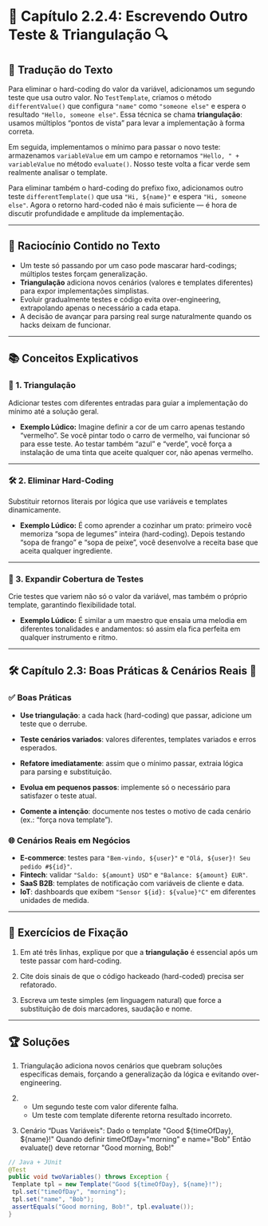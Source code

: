 # 📒 Capítulo 2.2.4: Escrevendo Outro Teste & Triangulação 🔍

## 📝 Tradução do Texto

Para eliminar o hard-coding do valor da variável, adicionamos um segundo teste que usa outro valor. No `TestTemplate`, criamos o método `differentValue()` que configura `"name"` como `"someone else"` e espera o resultado `"Hello, someone else"`. Essa técnica se chama **triangulação**: usamos múltiplos “pontos de vista” para levar a implementação à forma correta.  

Em seguida, implementamos o mínimo para passar o novo teste: armazenamos `variableValue` em um campo e retornamos `"Hello, " + variableValue` no método `evaluate()`. Nosso teste volta a ficar verde sem realmente analisar o template.  

Para eliminar também o hard-coding do prefixo fixo, adicionamos outro teste `differentTemplate()` que usa `"Hi, ${name}"` e espera `"Hi, someone else"`. Agora o retorno hard-coded não é mais suficiente — é hora de discutir profundidade e amplitude da implementação.

---

## 🧠 Raciocínio Contido no Texto

- Um teste só passando por um caso pode mascarar hard-codings; múltiplos testes forçam generalização.  
- **Triangulação** adiciona novos cenários (valores e templates diferentes) para expor implementações simplistas.  
- Evoluir gradualmente testes e código evita over-engineering, extrapolando apenas o necessário a cada etapa.  
- A decisão de avançar para parsing real surge naturalmente quando os hacks deixam de funcionar.

---

## 📚 Conceitos Explicativos

### 🧭 1. Triangulação  

Adicionar testes com diferentes entradas para guiar a implementação do mínimo até a solução geral.

  - **Exemplo Lúdico:** Imagine definir a cor de um carro apenas testando “vermelho”. Se você pintar todo o carro de vermelho, vai funcionar só para esse teste. Ao testar também “azul” e “verde”, você força a instalação de uma tinta que aceite qualquer cor, não apenas vermelho.

---

### 🛠️ 2. Eliminar Hard-Coding  

Substituir retornos literais por lógica que use variáveis e templates dinamicamente.

  - **Exemplo Lúdico:** É como aprender a cozinhar um prato: primeiro você memoriza “sopa de legumes” inteira (hard-coding). Depois testando “sopa de frango” e “sopa de peixe”, você desenvolve a receita base que aceita qualquer ingrediente.

---

### 🔄 3. Expandir Cobertura de Testes  

Crie testes que variem não só o valor da variável, mas também o próprio template, garantindo flexibilidade total.

  - **Exemplo Lúdico:** É similar a um maestro que ensaia uma melodia em diferentes tonalidades e andamentos: só assim ela fica perfeita em qualquer instrumento e ritmo.

---

## 🛠️ Capítulo 2.3: Boas Práticas & Cenários Reais 🌟

### ✅ Boas Práticas  

- **Use triangulação**: a cada hack (hard-coding) que passar, adicione um teste que o derrube.  

- **Teste cenários variados**: valores diferentes, templates variados e erros esperados.  

- **Refatore imediatamente**: assim que o mínimo passar, extraia lógica para parsing e substituição.  

- **Evolua em pequenos passos**: implemente só o necessário para satisfazer o teste atual.  

- **Comente a intenção**: documente nos testes o motivo de cada cenário (ex.: “força nova template”).

### 🌐 Cenários Reais em Negócios  

- **E-commerce**: testes para `"Bem-vindo, ${user}"` e `"Olá, ${user}! Seu pedido #${id}"`.  
- **Fintech**: validar `"Saldo: ${amount} USD"` e `"Balance: ${amount} EUR"`.  
- **SaaS B2B**: templates de notificação com variáveis de cliente e data.  
- **IoT**: dashboards que exibem `"Sensor ${id}: ${value}°C"` em diferentes unidades de medida.

---

## 📝 Exercícios de Fixação

1. Em até três linhas, explique por que a **triangulação** é essencial após um teste passar com hard-coding.  

2. Cite dois sinais de que o código hackeado (hard-coded) precisa ser refatorado. 

3. Escreva um teste simples (em linguagem natural) que force a substituição de dois marcadores, saudação e nome.

---

## 🏆 Soluções

1. Triangulação adiciona novos cenários que quebram soluções específicas demais, forçando a generalização da lógica e evitando over-engineering. 

2. 
   - Um segundo teste com valor diferente falha.  
   - Um teste com template diferente retorna resultado incorreto.  

3. Cenário “Duas Variáveis": Dado o template "Good ${timeOfDay}, ${name}!" Quando definir timeOfDay="morning" e name="Bob" Então evaluate() deve retornar "Good morning, Bob!"

```java
// Java + JUnit
@Test
public void twoVariables() throws Exception {
 Template tpl = new Template("Good ${timeOfDay}, ${name}!");
 tpl.set("timeOfDay", "morning");
 tpl.set("name", "Bob");
 assertEquals("Good morning, Bob!", tpl.evaluate());
}